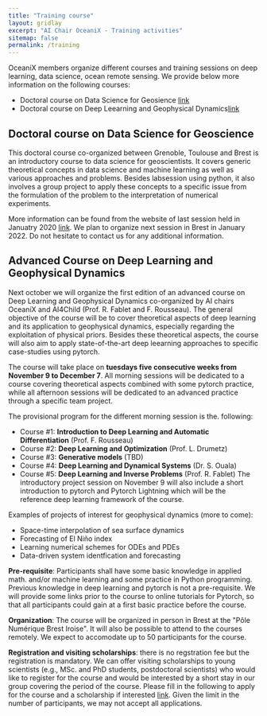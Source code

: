 ```yaml
---
title: "Training course"
layout: gridlay
excerpt: "AI Chair OceaniX - Training activities"
sitemap: false
permalink: /training
---
```


OceaniX members organize different courses and training sessions on deep learning, data science, ocean remote sensing. We provide below more information on the following courses:
- Doctoral course on Data Science for Geosience [link](https://cia-oceanix.github.io/training#Doctoral-course-on-Data-Science-for-Geoscience)
- Doctoral course on Deep Leearning and Geophysical Dynamics[link](https://cia-oceanix.github.io/training#Advanced-Course-on-Deep-Learning-and-Geophysical-Dynamics)

## Doctoral course on Data Science for Geoscience
This doctoral course co-organized between Grenoble, Toulouse and Brest is an introductory course to data science for geoscientists. It covers generic theoretical concepts in data science and machine learning as well as various approaches and problems. Besides labsession using python, it also involves a group project to apply these concepts to a specific issue from the formulation of the problem to the interpretation of numerical experiments.

More information can be found from the website of last session held in Januatry 2020 [link](https://dsg2020.wordpress.com/). 
We plan to organize next session in Brest in January 2022. Do not hesitate to contact us for any additional information.

## Advanced Course on Deep Learning and Geophysical Dynamics
Next october we will organize the first edition of an advanced course on Deep Learning and Geophysical Dynamics co-organized by AI chairs OceaniX and AI4Child (Prof. R. Fablet and F. Rousseau). The general objective of the course will be to cover theoretical aspects of deep learning and its application to geophysical dynamics, especially regarding the exploitation of physical priors. Besides these theoretical aspects, the course will also aim to apply state-of-the-art deep leearning approaches to specific case-studies using pytorch.

The course will take place on **tuesdays five consecutive weeks from November 9 to December 7**. All morning sessions will be dedicated to a course covering theoretical aspects combined with some pytorch practice, while all afternoon sessions will be dedicated to an advanced practice through a specific team project.

The provisional program for the different morning session is the. following:
- Course #1: **Introduction to Deep Learning and Automatic Differentiation** (Prof. F. Rousseau)
- Course #2: **Deep Learning and Optimization** (Prof. L. Drumetz)
- Course #3: **Generative models** (TBD)
- Course #4: **Deep Learning and Dynamical Systems** (Dr. S. Ouala)
- Course #5: **Deep Learning and Inverse Problems** (Prof. R. Fablet)
The introductory project session on November 9 will also include a short introduction to pytorch and Pytorch Lightning which will be the reference deep learning framework of the course.

Examples of projects of interest for geophysical dynamics (more to come):
- Space-time interpolation of sea surface dynamics
- Forecasting of El Niño index
- Learning numerical schemes for ODEs and PDEs
- Data-driven system identfication and forecasting

**Pre-requisite**: Participants shall have some basic knowledge in applied math. and/or machine learning and some practice in Python programming. Previous knowledge in deep learning and pytorch is not a pre-requisite. We will provide some links prior to the course to online tutorials for Pytorch, so that all participants could gain at a first basic practice before the course. 

**Organization**: The course will be organized in person in Brest at the "Pôle Numérique Brest Iroise". It will also be possible to attend to the courses remotely. We expect to accomodate up to 50 participants for the course. 

**Registration and visiting scholarships**: there is no regstration fee but the registration is mandatory. We can offer visiting scholarships to young scientists (e.g., MSc. and PhD students, postdoctoral scientists) who would like to register for the course and would be interested by a short stay in our group covering the period of the course. Please fill in the following to apply for the course and a scholarship if interested [link](https://forms.gle/nt3469TKLdw7Fog99). Given the limit in the number of participants, we may not accept all applications. 

